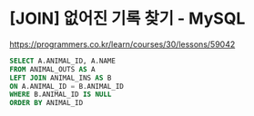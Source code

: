 # [JOIN] 없어진 기록 찾기 - MySQL

https://programmers.co.kr/learn/courses/30/lessons/59042

```sql
SELECT A.ANIMAL_ID, A.NAME
FROM ANIMAL_OUTS AS A
LEFT JOIN ANIMAL_INS AS B
ON A.ANIMAL_ID = B.ANIMAL_ID
WHERE B.ANIMAL_ID IS NULL
ORDER BY ANIMAL_ID
```
